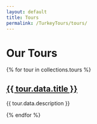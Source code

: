 ```yaml
---
layout: default
title: Tours
permalink: /TurkeyTours/tours/
---
```


# Our Tours

<div class="cards">
  {% for tour in collections.tours %}
    <div class="card">
      <h2><a href="{{ baseurl }}{{ tour.url }}">{{ tour.data.title }}</a></h2>
      <p>{{ tour.data.description }}</p>
    </div>
  {% endfor %}
</div>
